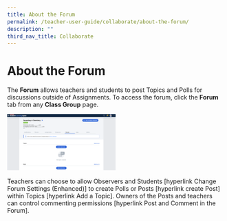 ```yaml
---
title: About the Forum
permalink: /teacher-user-guide/collaborate/about-the-forum/
description: ""
third_nav_title: Collaborate
---
```

<h1 id="about-the-forum">About the Forum</h1>
<p>The <strong>Forum</strong> allows teachers and students to post Topics and Polls for discussions outside of Assignments. To access the forum, click the <strong>Forum</strong> tab from any <strong>Class Group</strong> page.</p>
<p><img style="width: 50%;" src="/images/2Teacher/C-Forum.png"></p>
<p>Teachers can choose to allow Observers and Students [hyperlink Change Forum Settings (Enhanced)] to create Polls or Posts [hyperlink create Post] within Topics [hyperlink Add a Topic]. Owners of the Posts and teachers can control commenting permissions [hyperlink Post and Comment in the Forum].</p>